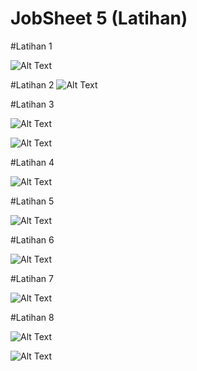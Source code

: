 # JobSheet 5 (Latihan)
#Latihan 1

![Alt Text](https://github.com/lethanfadlil/tralala/blob/master/Jobs%20Sheet%205%20-%20Word%2022_08_2019%2021_16_58.png)


#Latihan 2
![Alt Text](https://github.com/lethanfadlil/tralala/blob/master/latihan%202.png)


#Latihan 3

![Alt Text](https://github.com/lethanfadlil/tralala/blob/master/latihan%203.png)

![Alt Text](https://github.com/lethanfadlil/tralala/blob/master/JobsSheet%20Operator%20Latihan%203%20-%20Word%2022_08_2019%2021_03_19.png)

#Latihan 4

![Alt Text](https://github.com/lethanfadlil/tralala/blob/master/JobSheet%20Operator%20Latihan%204%20-%20Word%2022_08_2019%2019_54_04.png)

#Latihan 5

![Alt Text](https://github.com/lethanfadlil/tralala/blob/master/JobSheet%20Operator%20Latihan%206%20-%20Word%2022_08_2019%2019_55_48.png)

#Latihan 6

![Alt Text](https://github.com/lethanfadlil/tralala/blob/master/JobSheet%20Operator%20Latihan%206%20-%20Word%2022_08_2019%2019_55_48.png)

#Latihan 7

![Alt Text](https://github.com/lethanfadlil/tralala/blob/master/latihan%207.png)

#Latihan 8

![Alt Text](https://github.com/lethanfadlil/tralala/blob/master/latihan%208.png)

![Alt Text](https://github.com/lethanfadlil/tralala/blob/master/JobSheet%20Operator%20Latihan%208.png)
